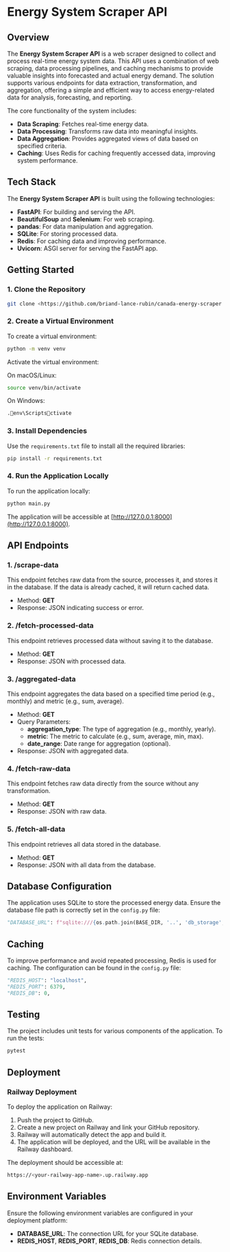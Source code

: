 
# Energy System Scraper API

## **Overview**

The **Energy System Scraper API** is a web scraper designed to collect and process real-time energy system data. This API uses a combination of web scraping, data processing pipelines, and caching mechanisms to provide valuable insights into forecasted and actual energy demand. The solution supports various endpoints for data extraction, transformation, and aggregation, offering a simple and efficient way to access energy-related data for analysis, forecasting, and reporting.

The core functionality of the system includes:

- **Data Scraping**: Fetches real-time energy data.
- **Data Processing**: Transforms raw data into meaningful insights.
- **Data Aggregation**: Provides aggregated views of data based on specified criteria.
- **Caching**: Uses Redis for caching frequently accessed data, improving system performance.

## **Tech Stack**

The **Energy System Scraper API** is built using the following technologies:

- **FastAPI**: For building and serving the API.
- **BeautifulSoup** and **Selenium**: For web scraping.
- **pandas**: For data manipulation and aggregation.
- **SQLite**: For storing processed data.
- **Redis**: For caching data and improving performance.
- **Uvicorn**: ASGI server for serving the FastAPI app.

## **Getting Started**

### **1. Clone the Repository**

```bash
git clone <https://github.com/briand-lance-rubin/canada-energy-scraper.git>
```

### **2. Create a Virtual Environment**

To create a virtual environment:

```bash
python -m venv venv
```

Activate the virtual environment:

On macOS/Linux:

```bash
source venv/bin/activate
```

On Windows:

```bash
.env\Scriptsctivate
```

### **3. Install Dependencies**

Use the `requirements.txt` file to install all the required libraries:

```bash
pip install -r requirements.txt
```

### **4. Run the Application Locally**

To run the application locally:

```bash
python main.py
```

The application will be accessible at [http://127.0.0.1:8000](http://127.0.0.1:8000).

## **API Endpoints**

### **1. /scrape-data**

This endpoint fetches raw data from the source, processes it, and stores it in the database. If the data is already cached, it will return cached data.

- Method: **GET**
- Response: JSON indicating success or error.

### **2. /fetch-processed-data**

This endpoint retrieves processed data without saving it to the database.

- Method: **GET**
- Response: JSON with processed data.

### **3. /aggregated-data**

This endpoint aggregates the data based on a specified time period (e.g., monthly) and metric (e.g., sum, average).

- Method: **GET**
- Query Parameters:
    - **aggregation_type**: The type of aggregation (e.g., monthly, yearly).
    - **metric**: The metric to calculate (e.g., sum, average, min, max).
    - **date_range**: Date range for aggregation (optional).
- Response: JSON with aggregated data.

### **4. /fetch-raw-data**

This endpoint fetches raw data directly from the source without any transformation.

- Method: **GET**
- Response: JSON with raw data.

### **5. /fetch-all-data**

This endpoint retrieves all data stored in the database.

- Method: **GET**
- Response: JSON with all data from the database.

## **Database Configuration**

The application uses SQLite to store the processed energy data. Ensure the database file path is correctly set in the `config.py` file:

```python
"DATABASE_URL": f"sqlite:///{os.path.join(BASE_DIR, '..', 'db_storage', 'actual_forecast_report.db')}",
```

## **Caching**

To improve performance and avoid repeated processing, Redis is used for caching. The configuration can be found in the `config.py` file:

```python
"REDIS_HOST": "localhost",
"REDIS_PORT": 6379,
"REDIS_DB": 0,
```

## **Testing**

The project includes unit tests for various components of the application. To run the tests:

```bash
pytest
```

## **Deployment**

### **Railway Deployment**

To deploy the application on Railway:

1. Push the project to GitHub.
2. Create a new project on Railway and link your GitHub repository.
3. Railway will automatically detect the app and build it.
4. The application will be deployed, and the URL will be available in the Railway dashboard.

The deployment should be accessible at:

```bash
https://<your-railway-app-name>.up.railway.app
```

## **Environment Variables**

Ensure the following environment variables are configured in your deployment platform:

- **DATABASE_URL**: The connection URL for your SQLite database.
- **REDIS_HOST**, **REDIS_PORT**, **REDIS_DB**: Redis connection details.
